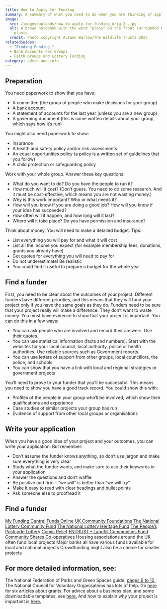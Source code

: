 ```yaml
---
title: How to Apply for Funding
summary: A summary of what you need to do when you are thinking of applying for funding
image:
  src: /images/uploads/how-to-apply-for-funding_orig-2-.jpg
  alt: A brown notebook with the word "plans" on the front surrounded by green
    plants
  credit: Photo copyright Autumn Barlow/The Wildlife Trusts 2023
relatedGuides:
  - "Finding Funding "
  - Bank Accounts For Groups
  - Faith Groups and Lottery Funding
category: admin-and-info
---
```

## Preparation

You need paperwork to show that you have:

* A committee (the group of people who make decisions for your group)
* A bank account
* A statement of accounts for the last year (unless you are a new group)
* A governing document (this is some written details about your group, which says how it’s run)

You might also need paperwork to show:

* Insurance
* A health and safety policy and/or risk assessments
* An equal opportunities policy (a policy is a written set of guidelines that you follow)
* A child protection or safeguarding policy

Work with your whole group. Answer these key questions:

* What do you want to do? Do you have the people to run it?
* How much will it cost? (Don’t guess. You need to do some research. And it must be cost-effective, which means you are not wasting money.)
* Why is this work important? Who or what needs it?
* How will you know if you are doing a good job? How will you know if your idea has succeeded?
* How often will it happen, and how long will it last?
* Where will it take place? Do you have permission and insurance?

Think about money. You will need to make a detailed budget. Tips:

* List everything you will pay for and what it will cost
* List all the income you expect (for example membership fees, donations, grants you already have)
* Get quotes for everything you will need to pay for
* Do not underestimate! Be realistic
* You could find it useful to prepare a budget for the whole year

## Find a funder

First, you need to be clear about the outcomes of your project. Different funders have different priorities, and this means that they will fund your project only if you have the same goals as they do.
Funders need to be sure that your project really will make a difference. They don’t want to waste money. You must have evidence to show that your project is important. You can do this in a few ways:

* You can ask people who are involved and record their answers. Use their quotes.
* You can use statistical information (facts and numbers). Start with the websites for your local council, local authority, police or health authorities. Use reliable sources such as Government reports.
* You can use letters of support from other groups, local councillors, the police, and schools
* You can show that you have a link with local and regional strategies or government projects

You’ll need to prove to your funder that you’ll be successful. This means you need to show you have a good track record. You could show this with:

* Profiles of the people in your group who’ll be involved, which show their qualifications and experience
* Case studies of similar projects your group has run
* Evidence of support from other local groups or organisations

## Write your application

When you have a good idea of your project and your outcomes, you can write your application. But remember:

* Don’t assume the funder knows anything, so don’t use jargon and make sure everything is very clear
* Study what the funder wants, and make sure to use their keywords in your application
* Answer the questions and don’t waffle
* Be positive and firm – “we will” is better than “we will try”
* Make it easy to read with clear headings and bullet points
* Ask someone else to proofread it

## Find a funder

[My Funding Central](https://www.myfundingcentral.co.uk/)
[Funds Online](https://fundsonline.org.uk/)
[UK Community Foundations](https://www.ukcommunityfoundations.org/)
[The National Lottery Community Fund](https://www.tnlcommunityfund.org.uk/)
[The National Lottery Heritage Fund](https://www.heritagefund.org.uk/)
[The People’s Postcode Lottery](https://www.postcodetrust.org.uk/)
[Comic Relief](https://www.comicrelief.com/funding/funding-opportunities)
[ENTRUST – Landfill Communities Fund](https://www.entrust.org.uk/landfill-community-fund/finding-funding/funder-search/)
[Community Shares Co-operatives](https://www.uk.coop/support-your-co-op/community-shares)
Housing associations around the UK often fund local projects
Major banks all have various funds available for local and national projects
Crowdfunding might also be a choice for smaller projects

## For more detailed information, see:

The National Federation of Parks and Green Spaces guide, [pages 9 to 12.](https://natfedparks.org.uk/wp-content/uploads/2020/02/PAGCE-events-workshop-docs-all-collated.pdf)
The National Council for Voluntary Organisations has lots of help. Go [here](https://beta.ncvo.org.uk/help-and-guidance/funding-income/all-about-grants/) for six articles about grants. For advice about a business plan, and some downloadable templates, see [here.](https://knowhow.ncvo.org.uk/tools-resources/business-plan-template) And how to explain why your project is important is [here.](https://knowhow.ncvo.org.uk/how-to/how-to-explain-why-your-project-is-needed-in-300-words)

